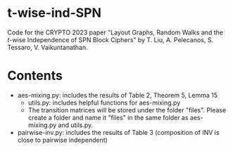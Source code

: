 # t-wise-ind-SPN
Code for the CRYPTO 2023 paper "Layout Graphs, Random Walks and the $t$-wise Independence of SPN Block Ciphers" by T. Liu, A. Pelecanos, S. Tessaro, V. Vaikuntanathan.

# Contents
* aes-mixing.py: includes the results of Table 2, Theorem 5, Lemma 15
  * utils.py: includes helpful functions for aes-mixing.py
  * The transition matrices will be stored under the folder "files". Please create a folder and name it "files" in the same folder as aes-mixing.py and utils.py.
* pairwise-inv.py: includes the results of Table 3 (composition of INV is close to pairwise independent)
